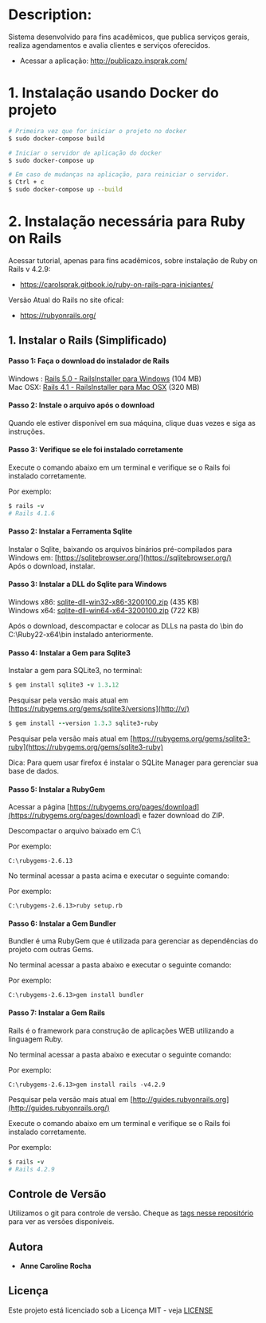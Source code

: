 # Description:

Sistema desenvolvido para fins acadêmicos, que publica serviços gerais, realiza agendamentos e avalia clientes e serviços oferecidos.
- Acessar a aplicação: http://publicazo.insprak.com/

# 1. Instalação usando Docker do projeto

```bash
# Primeira vez que for iniciar o projeto no docker
$ sudo docker-compose build
```
```bash
# Iniciar o servidor de aplicação do docker
$ sudo docker-compose up
```
```bash
# Em caso de mudanças na aplicação, para reiniciar o servidor.
$ Ctrl + c
$ sudo docker-compose up --build
```


# 2. Instalação necessária para Ruby on Rails

Acessar tutorial, apenas para fins acadêmicos, sobre instalação de Ruby on Rails v 4.2.9: 
- https://carolsprak.gitbook.io/ruby-on-rails-para-iniciantes/

Versão Atual do Rails no site ofical:
- https://rubyonrails.org/

## 1. Instalar o Rails \(Simplificado\)

#### Passo 1: Faça o download do instalador de Rails

Windows : [Rails 5.0 - RailsInstaller para Windows](https://s3.amazonaws.com/railsinstaller/Windows/railsinstaller-3.3.0.exe) \(104 MB\)  
Mac OSX: [Rails 4.1 - RailsInstaller para Mac OSX](https://s3.amazonaws.com/railsinstaller/OSX/RailsInstaller-1.0.4-osx-10.7.app.tgz) \(320 MB\)

#### Passo 2: Instale o arquivo após o download

Quando ele estiver disponível em sua máquina, clique duas vezes e siga as instruções.

#### Passo 3: Verifique se ele foi instalado corretamente

Execute o comando abaixo em um terminal e verifique se o Rails foi instalado corretamente.

Por exemplo:

```ruby
$ rails -v
# Rails 4.1.6
```

#### Passo 2: Instalar a Ferramenta Sqlite

Instalar o Sqlite, baixando os arquivos binários pré-compilados para Windows em: [https://sqlitebrowser.org/](https://sqlitebrowser.org/)   
Após o download, instalar.

#### Passo 3: Instalar a DLL do Sqlite para Windows

Windows x86: [sqlite-dll-win32-x86-3200100.zip](https://www.sqlite.org/2017/sqlite-dll-win32-x86-3200100.zip) \(435 KB\)  
Windows x64: [sqlite-dll-win64-x64-3200100.zip](https://www.sqlite.org/2017/sqlite-dll-win64-x64-3200100.zip) \(722 KB\)  
  
Após o download, descompactar e colocar as DLLs na pasta do \bin do C:\Ruby22-x64\bin instalado anteriormente.

#### Passo 4: Instalar a Gem para Sqlite3

Instalar a gem para SQLite3, no terminal:

```ruby
$ gem install sqlite3 -v 1.3.12
```

 Pesquisar pela versão mais atual em [https://rubygems.org/gems/sqlite3/versions](http://v/)

```ruby
$ gem install --version 1.3.3 sqlite3-ruby
```

 Pesquisar pela versão mais atual em [https://rubygems.org/gems/sqlite3-ruby](https://rubygems.org/gems/sqlite3-ruby)  
  
Dica: Para quem usar firefox é instalar o SQLite Manager para gerenciar sua base de dados.

#### Passo 5: Instalar a RubyGem

Acessar a página [https://rubygems.org/pages/download](https://rubygems.org/pages/download) e fazer download do ZIP.  
  
Descompactar o arquivo baixado em C:\  
  
Por exemplo:

```text
C:\rubygems-2.6.13
```

 No terminal acessar a pasta acima e executar o seguinte comando:  
  
Por exemplo:

```text
C:\rubygems-2.6.13>ruby setup.rb
```

#### Passo 6: Instalar a Gem Bundler

Bundler é uma RubyGem que é utilizada para gerenciar as dependências do projeto com outras Gems.  
  
No terminal acessar a pasta abaixo e executar o seguinte comando:  
  
Por exemplo:

```text
C:\rubygems-2.6.13>gem install bundler
```

#### Passo 7: Instalar a Gem Rails

Rails é o framework para construção de aplicações WEB utilizando a linguagem Ruby.  
  
No terminal acessar a pasta abaixo e executar o seguinte comando:  
  
Por exemplo:

```text
C:\rubygems-2.6.13>gem install rails -v4.2.9
```

Pesquisar pela versão mais atual em [http://guides.rubyonrails.org](http://guides.rubyonrails.org/)  
  
Execute o comando abaixo em um terminal e verifique se o Rails foi instalado corretamente.  
  
Por exemplo:

```ruby
$ rails -v
# Rails 4.2.9
```

## Controle de Versão
Utilizamos o git para controle de versão. Cheque as [tags nesse repositório](https://github.com/carolsprak/publicazo/tags) para ver as versões disponíveis.

## Autora
* **Anne Caroline Rocha**

## Licença
Este projeto está licenciado sob a Licença MIT - veja [LICENSE](LICENSE)
